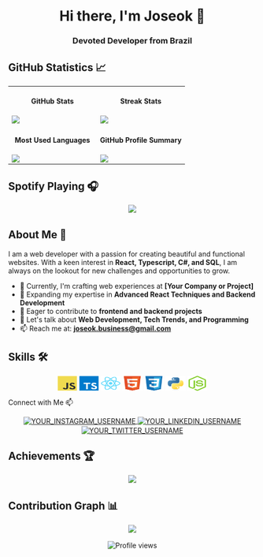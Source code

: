 <h1 align="center">Hi there, I'm Joseok 👋</h1>
<h3 align="center">Devoted Developer from Brazil</h3>

## GitHub Statistics 📈
<table>
  <tr>
    <td valign="top" width="50%">
      <h4 align="center">GitHub Stats</h4>
      <a href="https://github.com/joseook">
        <img align="center" src="https://github-readme-stats.vercel.app/api?username=joseook&show_icons=true&theme=dark&include_all_commits=true&count_private=true" />
      </a>
    </td>
    <td valign="top" width="50%">
      <h4 align="center">Streak Stats</h4>
      <a href="https://github.com/joseook">
        <img align="center" src="https://github-readme-streak-stats.herokuapp.com/?user=joseook&theme=dark" />
      </a>
    </td>
  </tr>
  <tr>
    <td valign="top" width="50%">
      <h4 align="center">Most Used Languages</h4>
      <a href="https://github.com/joseook">
        <img align="center" src="https://github-readme-stats.vercel.app/api/top-langs/?username=joseook&theme=dark&layout=compact" />
      </a>
    </td>
    <td valign="top" width="50%">
      <h4 align="center">GitHub Profile Summary</h4>
      <a href="https://github.com/joseook">
        <img align="center" src="http://github-profile-summary-cards.vercel.app/api/cards/profile-details?username=joseook&theme=dark" />
      </a>
    </td>
  </tr>
</table>

## Spotify Playing 🎧
<p align="center">
  <a href="https://spotify-github-profile.vercel.app/api/view?uid=joseook&redirect=true">
    <img src="https://spotify-github-profile.vercel.app/api/view?uid=joseook&cover_image=true&theme=novatorem&bar_color_cover=false"/>
  </a>
</p>

## About Me 🚀
I am a web developer with a passion for creating beautiful and functional websites. With a keen interest in **React, Typescript, C#, and SQL**, I am always on the lookout for new challenges and opportunities to grow.

- 🔭 Currently, I'm crafting web experiences at **[Your Company or Project]**
- 🌱 Expanding my expertise in **Advanced React Techniques and Backend Development**
- 💼 Eager to contribute to **frontend and backend projects**
- 💬 Let's talk about **Web Development, Tech Trends, and Programming**
- 📫 Reach me at: **joseok.business@gmail.com**

## Skills 🛠
<div align="center">
  <!-- Icons -->
  <img align="center" alt="JavaScript" height="30" width="40" src="https://raw.githubusercontent.com/devicons/devicon/master/icons/javascript/javascript-original.svg">
  <img align="center" alt="TypeScript" height="30" width="40" src="https://raw.githubusercontent.com/devicons/devicon/master/icons/typescript/typescript-original.svg">
  <img align="center" alt="React" height="30" width="40" src="https://raw.githubusercontent.com/devicons/devicon/master/icons/react/react-original.svg">
  <img align="center" alt="HTML5" height="30" width="40" src="https://raw.githubusercontent.com/devicons/devicon/master/icons/html5/html5-original.svg">
  <img align="center" alt="CSS3" height="30" width="40" src="https://raw.githubusercontent.com/devicons/devicon/master/icons/css3/css3-original.svg">
  <img align="center" alt="Python" height="30" width="40" src="https://raw.githubusercontent.com/devicons/devicon/master/icons/python/python-original.svg">
  <img align="center" alt="Node.js" height="30" width="40" src="https://raw.githubusercontent.com/devicons/devicon/master/icons/nodejs/nodejs-original.svg">
  
</div>

Connect with Me 📫
<p align="center">
  <a href="https://instagram.com/YOUR_INSTAGRAM_USERNAME" target="blank">
    <img align="center" src="https://img.shields.io/badge/-Instagram-yellow?style=flat-square&logo=instagram&logoColor=black" alt="YOUR_INSTAGRAM_USERNAME"/>
  </a>
  <a href="https://www.linkedin.com/in/YOUR_LINKEDIN_USERNAME" target="blank">
    <img align="center" src="https://img.shields.io/badge/-LinkedIn-yellow?style=flat-square&logo=linkedin&logoColor=black" alt="YOUR_LINKEDIN_USERNAME"/>
  </a>
  <a href="https://twitter.com/YOUR_TWITTER_USERNAME" target="blank">
    <img align="center" src="https://img.shields.io/badge/-Twitter-yellow?style=flat-square&logo=twitter&logoColor=black" alt="YOUR_TWITTER_USERNAME"/>
  </a>
</p>

## Achievements 🏆
<p align="center">
  <img src="https://github-profile-trophy.vercel.app/?username=joseook&theme=onedark" />
</p>

## Contribution Graph 📊
<p align="center">
  <img src="https://activity-graph.herokuapp.com/graph?username=joseook&theme=xcode" />
</p>

<p align="center">
  <img src="https://komarev.com/ghpvc/?username=joseook&label=Profile+Views&color=yellow&style=flat-square" alt="Profile views" />
</p>
